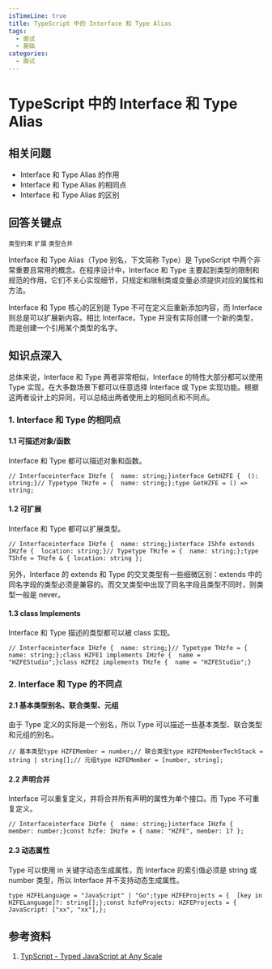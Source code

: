 ```yaml
---
isTimeLine: true
title: TypeScript 中的 Interface 和 Type Alias
tags:
  - 面试
  - 基础
categories:
  - 面试
---
```


# TypeScript 中的 Interface 和 Type Alias

## 相关问题

- Interface 和 Type Alias 的作用
- Interface 和 Type Alias 的相同点
- Interface 和 Type Alias 的区别

## 回答关键点

`类型约束` `扩展` `类型合并`

Interface 和 Type Alias（Type 别名，下文简称 Type）是 TypeScript 中两个非常重要且常用的概念。在程序设计中，Interface 和 Type 主要起到类型的限制和规范的作用，它们不关心实现细节，只规定和限制类或变量必须提供对应的属性和方法。

Interface 和 Type 核心的区别是 Type 不可在定义后重新添加内容，而 Interface 则总是可以扩展新内容。相比 Interface，Type 并没有实际创建一个新的类型，而是创建一个引用某个类型的名字。

## 知识点深入

总体来说，Interface 和 Type 两者非常相似，Interface 的特性大部分都可以使用 Type 实现，在大多数场景下都可以任意选择 Interface 或 Type 实现功能。根据这两者设计上的异同，可以总结出两者使用上的相同点和不同点。

### 1. Interface 和 Type 的相同点

#### 1.1 可描述对象/函数

Interface 和 Type 都可以描述对象和函数。

```
// Interfaceinterface IHzfe {  name: string;}interface GetHZFE {  (): string;}// Typetype THzfe = {  name: string;};type GetHZFE = () => string;
```

#### 1.2 可扩展

Interface 和 Type 都可以扩展类型。

```
// Interfaceinterface IHzfe {  name: string;}interface IShfe extends IHzfe {  location: string;}// Typetype THzfe = {  name: string;};type TShfe = THzfe & { location: string };
```

另外，Interface 的 extends 和 Type 的交叉类型有一些细微区别：extends 中的同名字段的类型必须是兼容的。而交叉类型中出现了同名字段且类型不同时，则类型一般是 never。

#### 1.3 class Implements

Interface 和 Type 描述的类型都可以被 class 实现。

```
// Interfaceinterface IHzfe {  name: string;}// Typetype THzfe = {  name: string;};class HZFE1 implements IHzfe {  name = "HZFEStudio";}class HZFE2 implements THzfe {  name = "HZFEStudio";}
```

### 2. Interface 和 Type 的不同点

#### 2.1 基本类型别名、联合类型、元组

由于 Type 定义的实际是一个别名，所以 Type 可以描述一些基本类型、联合类型和元组的别名。

```
// 基本类型type HZFEMember = number;// 联合类型type HZFEMemberTechStack = string | string[];// 元组type HZFEMember = [number, string];
```

#### 2.2 声明合并

Interface 可以重复定义，并将合并所有声明的属性为单个接口。而 Type 不可重复定义。

```
// Interfaceinterface IHzfe {  name: string;}interface IHzfe {  member: number;}const hzfe: IHzfe = { name: "HZFE", member: 17 };
```

#### 2.3 动态属性

Type 可以使用 in 关键字动态生成属性，而 Interface 的索引值必须是 string 或 number 类型，所以 Interface 并不支持动态生成属性。

```
type HZFELanguage = "JavaScript" | "Go";type HZFEProjects = {  [key in HZFELanguage]?: string[];};const hzfeProjects: HZFEProjects = {  JavaScript: ["xx", "xx"],};
```

## 参考资料

1. [TypScript - Typed JavaScript at Any Scale](https://www.typescriptlang.org/)